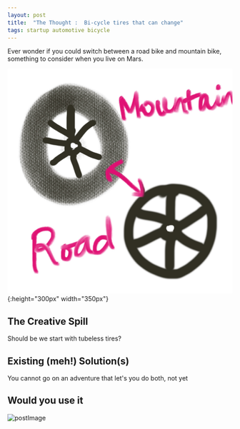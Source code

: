 ```yaml
---
layout: post
title:  "The Thought :  Bi-cycle tires that can change"
tags: startup automotive bicycle
---
```


<p> Ever wonder if you could switch between a road bike and mountain bike, something to consider when you live on Mars. </p>

![bikeTires](/public/img/post/bikeTiresThatCanCHange.jpeg){:height="300px" width="350px"}
<!-- ![postImage](/public/img/logo.jpg){:.foo} --> 

## The Creative Spill
<p> Should be we start with tubeless tires?  </p>

## Existing (meh!) Solution(s)
<p> You cannot go on an adventure that let's you do both, not yet </p>

## Would you use it 

![postImage](https://www.sportivecyclist.com/wp-content/uploads/hybrid-vs-road-bike.jpg)
